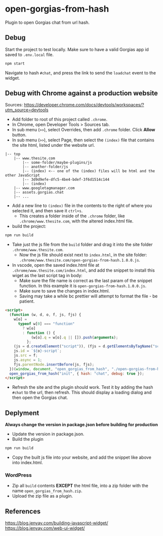 # open-gorgias-from-hash

Plugin to open Gorgias chat from url hash.

## Debug

Start the project to test locally. Make sure to have a valid Gorgias app id saved to `.env.local` file.

```sh
npm start
```

Navigate to hash `#chat`, and press the link to send the `loadchat` event to the widget.

## Debug with Chrome against a production website

Sources: https://developer.chrome.com/docs/devtools/workspaces/?utm_source=devtools

- Add folder to root of this project called `.chrome`.
- In Chrome, open Developer Tools > Sources tab.
- In sub menu (`>>`), select Overrides, then add `.chrome` folder. Click **Allow** button.
- In sub menu (`>>`), select Page, then select the `(index)` file that contains the site html, listed under the website url.

```
|-- top
    |-- www.thesite.com
        |-- some-folder/maybe-plugins/js
        |-- another-folder/js
        |-- (index) <-- one of the (index) files will be html and the other JavaScript
        |-- 3d9d9efe-dfc5-4be4-bdef-3f6d1514c144
        |-- (index)
    |-- www.googletagmanager.com
    |-- assets.gorgias.chat
    |-- ...
```

- Add a new line to `(index)` file in the contents to the right of where you selected it, and then save it `ctrl+s`.
  - This creates a folder inside of the `.chrome` folder, like `.chrome/www.thesite.com`, with the altered index.html file.
- build the project:

```sh
npm run build
```

- Take just the js file from the `build` folder and drag it into the site folder `.chrome/www.thesite.com`.
  - Now the js file should exist next to `index.html`, in the site folder: `.chrome/www.thesite.com/open-gorgias-from-hash.1.0.0.js`.
- In vscode, open the saved index.html file at `.chrome/www.thesite.com/index.html`, and add the snippet to install this wiget as the last script tag in body:
  - Make sure the file name is correct as the last param of the snippet function. In this example it is `open-gorgias-from-hash.1.0.0.js`.
  - Make sure to save the changes in index.html.
  - Saving may take a while bc prettier will attempt to format the file - be patient.

```html
<script>
  (function (w, d, o, f, js, fjs) {
    w[o] =
      typeof w[0] === "function"
        ? w[o]
        : function () {
            (w[o].q = w[o].q || []).push(arguments);
          };
    (js = d.createElement("script")), (fjs = d.getElementsByTagName("script")[0]);
    js.id = `${o}-script`;
    js.src = f;
    js.async = 1;
    fjs.parentNode.insertBefore(js, fjs);
  })(window, document, "open_gorgias_from_hash", "./open-gorgias-from-hash.1.0.0.js");
  open_gorgias_from_hash("init", { hash: "chat", debug: true });
</script>
```

- Refresh the site and the plugin should work. Test it by adding the hash `#chat` to the url, then refresh. This should display a loading dialog and then open the Gorgias chat.

## Deplyment

**Always change the version in package.json before building for production**

- Update the version in package.json.
- Build the plugin

```sh
npm run build
```

- Copy the built js file into your website, and add the snippet like above into index.html.

### WordPress

- Zip all `build` contents **EXCEPT** the html file, into a zip folder with the name `open_gorgias_from_hash.zip`. 
- Upload the zip file as a plugin.

## References

https://blog.jenyay.com/building-javascript-widget/
https://blog.jenyay.com/web-ui-widget/
